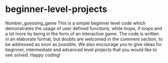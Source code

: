 # beginner-level-projects
Number_guessing_game
This is a simple beginner level code which demonstrates the usage of user defined functions, while loops, if loops and a lot more by being in the form of an interactive game.
The code is written in an elaborate format, but doubts are welcomed in the comment section, to be addressed as soon as possible.
We also encourage you to give ideas for beginner, intermediate and advanced level projects that you would like to see solved. 
Happy coding!
